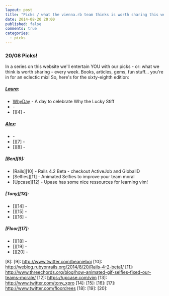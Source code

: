 ```yaml
---
layout: post
title: "Picks / what the vienna.rb team thinks is worth sharing this week"
date: 2014-08-20 20:00
published: false
comments: true
categories:
  - picks
---
```


### 20/08 Picks!

In a series on this website we'll entertain YOU with our picks - or: what we think is worth sharing - every week.
Books, articles, gems, fun stuff... you're in for an eclectic mix! So, here's for the sixty-eighth edition:

##### [Laura][1]:
  - [WhyDay][2] - A day to celebrate Why the Lucky Stiff
  - [][3] -
  - [][4] -

##### [Alex][5]:
  - [][6] -
  - [][7] -
  - [][8] -

##### [Ben][9]:
  - [Rails][10] - Rails 4.2 Beta - checkout ActiveJob and GlobalID
  - [Selfies][11] - Animated Selfies to improve your team moral
  - [Upcase][12] - Upase has some nice ressources for learning vim!

##### [Tony][13]:
  - [][14] -
  - [][15] -
  - [][16] -

##### [Floor][17]:
  - [][18] -
  - [][19] -
  - [][20] -

[1]: http://www.twitter.com/alicetragedy
[2]: http://whyday.org
[3]:
[4]:
[5]: http://www.twitter.com/alexandertacho
[6]:
[7]:
[8]:
[9]: http://www.twitter.com/beanieboi
[10]: http://weblog.rubyonrails.org/2014/8/20/Rails-4-2-beta1/
[11]: http://www.threechords.org/blog/how-animated-gif-selfies-fixed-our-teams-morale/
[12]: https://upcase.com/vim
[13]: http://www.twitter.com/tony_xpro
[14]:
[15]:
[16]:
[17]: http://www.twitter.com/floordrees
[18]:
[19]:
[20]:
